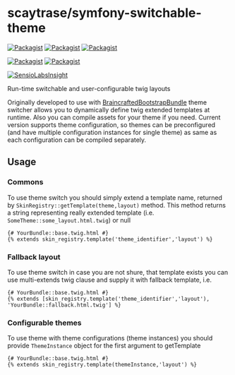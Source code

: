 # scaytrase/symfony-switchable-theme

[![Packagist](https://img.shields.io/packagist/dd/scaytrase/symfony-switchable-theme.svg)]()
[![Packagist](https://img.shields.io/packagist/dm/scaytrase/symfony-switchable-theme.svg)]()
[![Packagist](https://img.shields.io/packagist/dt/scaytrase/symfony-switchable-theme.svg)]()

[![Packagist](https://img.shields.io/packagist/v/scaytrase/symfony-switchable-theme.svg)]()
[![Packagist](https://img.shields.io/packagist/l/scaytrase/symfony-switchable-theme.svg)]()

[![SensioLabsInsight](https://insight.sensiolabs.com/projects/344dac6d-0e27-4b59-84bb-6d0ed28980c0/big.png)](https://insight.sensiolabs.com/projects/344dac6d-0e27-4b59-84bb-6d0ed28980c0)

Run-time switchable and user-configurable twig layouts

Originally developed to use with [BraincraftedBootstrapBundle](http://bootstrap.braincrafted.com/) theme switcher allows you to dynamically define twig extended templates at runtime. Also you can compile assets for your theme if you need.
Current version supports theme configuration, so themes can be preconfigured (and have multiple configuration instances for single theme) as same as each configuration can be compiled separately.

## Usage

### Commons

To use theme switch you should simply extend a template name, returned by ``` SkinRegistry::getTemplate(theme,layout) ``` method. This method returns a string representing really extended template (i.e. ```SomeTheme::some_layout.html.twig```) or null

```twig
{# YourBundle::base.twig.html #}
{% extends skin_registry.template('theme_identifier','layout') %}
```

### Fallback layout

To use theme switch in case you are not shure, that template exists you can use multi-extends twig clause and supply it with fallback template, i.e.

```twig
{# YourBundle::base.twig.html #}
{% extends [skin_registry.template('theme_identifier','layout'), 'YourBundle::fallback.html.twig'] %}
```

### Configurable themes

To use theme with theme configurations (theme instances) you should provide ```ThemeInstance``` object for the first argument to getTemplate

```twig
{# YourBundle::base.twig.html #}
{% extends skin_registry.template(themeInstance,'layout') %}
```
